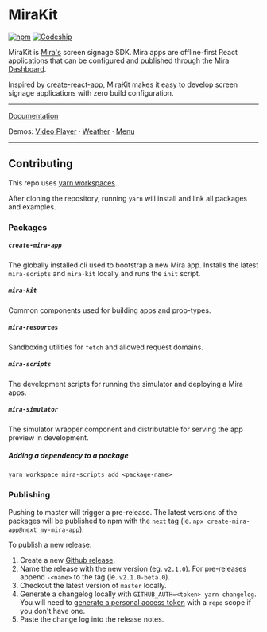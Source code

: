 # MiraKit

[![npm](https://img.shields.io/npm/v/mira-kit.svg)](https://www.npmjs.com/package/mira-kit) [![Codeship](https://img.shields.io/codeship/c58d4e70-9d48-0134-e482-0ad6b5578a26/master.svg)](https://app.codeship.com/projects/188612)

MiraKit is [Mira's](https://getmira.com) screen signage SDK. Mira apps are offline-first React applications that can be configured and published through the [Mira Dashboard](https://dash.getmira.com).

Inspired by [create-react-app](https://github.com/facebook/create-react-app), MiraKit makes it easy to develop screen signage applications with zero build configuration.

---

[Documentation](https://mirainc.github.io/mira-kit/)

Demos:
[Video Player](https://mira-kit-video-example.netlify.com) ·
[Weather](https://mira-kit-weather-example.netlify.com) ·
[Menu](https://mira-kit-menu-example.netlify.com)

---

## Contributing

This repo uses [yarn workspaces](https://yarnpkg.com/lang/en/docs/workspaces/).

After cloning the repository, running `yarn` will install and link all packages and examples.

### Packages

##### `create-mira-app`

The globally installed cli used to bootstrap a new Mira app. Installs the latest `mira-scripts` and `mira-kit` locally and runs the `init` script.

##### `mira-kit`

Common components used for building apps and prop-types.

##### `mira-resources`

Sandboxing utilities for `fetch` and allowed request domains.

##### `mira-scripts`

The development scripts for running the simulator and deploying a Mira apps.

##### `mira-simulator`

The simulator wrapper component and distributable for serving the app preview in development.

##### Adding a dependency to a package

`yarn workspace mira-scripts add <package-name>`

### Publishing

Pushing to master will trigger a pre-release. The latest versions of the packages will be published to npm with the `next` tag (ie. `npx create-mira-app@next my-mira-app`).

To publish a new release:

1.  Create a new [Github release](https://github.com/mirainc/mira-kit/releases).
2.  Name the release with the new version (eg. `v2.1.0`). For pre-releases append `-<name>` to the tag (ie. `v2.1.0-beta.0`).
3.  Checkout the latest version of `master` locally.
4.  Generate a changelog locally with `GITHUB_AUTH=<token> yarn changelog`. You will need to [generate a personal access token](https://github.com/settings/tokens) with a `repo` scope if you don't have one.
5.  Paste the change log into the release notes.

